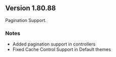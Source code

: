## Version 1.80.88

Pagination Support. 

### Notes

* Added pagination support in controllers
* Fixed Cache Control Support in Default themes
